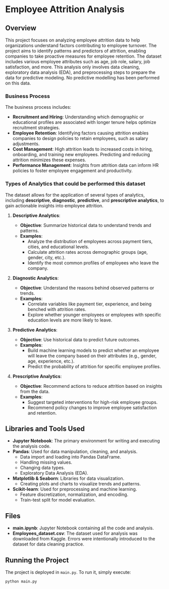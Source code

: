 # Employee Attrition Analysis

## Overview
This project focuses on analyzing employee attrition data to help organizations understand factors contributing to employee turnover. The project aims to identify patterns and predictors of attrition, enabling companies to take proactive measures for employee retention. The dataset includes various employee attributes such as age, job role, salary, job satisfaction, and more. This analysis only involves data cleaning, exploratory data analysis (EDA), and preprocessing steps to prepare the data for predictive modeling. No predictive modelling has been performed on this data.

### Business Process
The business process includes:
- **Recruitment and Hiring**: Understanding which demographic or educational profiles are associated with longer tenure helps optimize recruitment strategies.
- **Employee Retention**: Identifying factors causing attrition enables companies to design policies to retain employees, such as salary adjustments.
- **Cost Management**: High attrition leads to increased costs in hiring, onboarding, and training new employees. Predicting and reducing attrition minimizes these expenses.
- **Performance Management**: Insights from attrition data can inform HR policies to foster employee engagement and productivity.

### Types of Analytics that could be performed this dataset
The dataset allows for the application of several types of analytics, including **descriptive**, **diagnostic**, **predictive**, and **prescriptive analytics**, to gain actionable insights into employee attrition.

1. **Descriptive Analytics**:
   - **Objective**: Summarize historical data to understand trends and patterns.
   - **Examples**:
     - Analyze the distribution of employees across payment tiers, cities, and educational levels.
     - Calculate attrition rates across demographic groups (age, gender, city, etc.).
     - Identify the most common profiles of employees who leave the company.

2. **Diagnostic Analytics**:
   - **Objective**: Understand the reasons behind observed patterns or trends.
   - **Examples**:
     - Correlate variables like payment tier, experience, and being benched with attrition rates.
     - Explore whether younger employees or employees with specific education levels are more likely to leave.

3. **Predictive Analytics**:
   - **Objective**: Use historical data to predict future outcomes.
   - **Examples**:
     - Build machine learning models to predict whether an employee will leave the company based on their attributes (e.g., gender, age, experience, etc.).
     - Predict the probability of attrition for specific employee profiles.

4. **Prescriptive Analytics**:
   - **Objective**: Recommend actions to reduce attrition based on insights from the data.
   - **Examples**:
     - Suggest targeted interventions for high-risk employee groups.
     - Recommend policy changes to improve employee satisfaction and retention.

## Libraries and Tools Used
- **Jupyter Notebook**: The primary environment for writing and executing the analysis code.
- **Pandas**: Used for data manipulation, cleaning, and analysis.
  - Data import and loading into Pandas DataFrame.
  - Handling missing values.
  - Changing data types.
  - Exploratory Data Analysis (EDA).
- **Matplotlib & Seaborn**: Libraries for data visualization.
  - Creating plots and charts to visualize trends and patterns.
- **Scikit-learn**: Used for preprocessing and machine learning.
  - Feature discretization, normalization, and encoding.
  - Train-test split for model evaluation.

## Files
- **main.ipynb**: Jupyter Notebook containing all the code and analysis.
- **Employees_dataset.csv**: The dataset used for analysis was downloaded from Kaggle. Errors were intentionally introduced to the dataset for data cleaning practice.

## Running the Project
The project is deployed in `main.py`. To run it, simply execute:
```bash
python main.py
